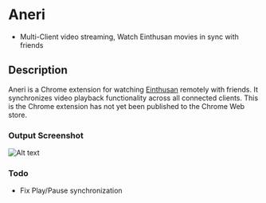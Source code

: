 # Aneri 
- Multi-Client video streaming, Watch Einthusan movies in sync with friends

## Description
Aneri is a Chrome extension for watching [Einthusan](https://einthusan.tv/) remotely with friends. 
It synchronizes video playback functionality across all connected clients.
This is the Chrome extension has not yet been published to the Chrome Web store.

### Output Screenshot
![Alt text](screenshot.gif?raw=true)

### Todo
* Fix Play/Pause synchronization
